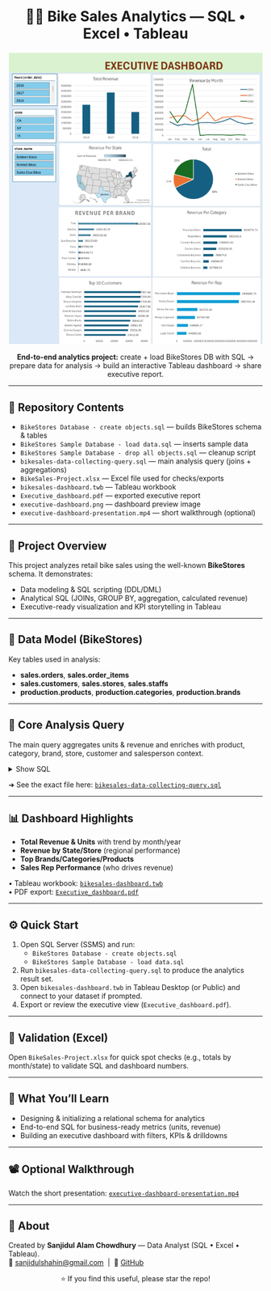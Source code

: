 <h1 align="center">🚴‍♂️ Bike Sales Analytics — SQL • Excel • Tableau</h1>

<p align="center">
  <img src="./executive-dashboard.png" alt="Executive Dashboard Preview" width="900">
</p>

<p align="center">
  <b>End-to-end analytics project:</b> create + load BikeStores DB with SQL → prepare data for analysis → build an interactive Tableau dashboard → share executive report.
</p>

<hr/>

<h2>📁 Repository Contents</h2>
<ul>
  <li><code>BikeStores Database - create objects.sql</code> — builds BikeStores schema & tables</li>
  <li><code>BikeStores Sample Database - load data.sql</code> — inserts sample data</li>
  <li><code>BikeStores Sample Database - drop all objects.sql</code> — cleanup script</li>
  <li><code>bikesales-data-collecting-query.sql</code> — main analysis query (joins + aggregations)</li>
  <li><code>BikeSales-Project.xlsx</code> — Excel file used for checks/exports</li>
  <li><code>bikesales-dashboard.twb</code> — Tableau workbook</li>
  <li><code>Executive_dashboard.pdf</code> — exported executive report</li>
  <li><code>executive-dashboard.png</code> — dashboard preview image</li>
  <li><code>executive-dashboard-presentation.mp4</code> — short walkthrough (optional)</li>
</ul>

<hr/>

<h2>🎯 Project Overview</h2>
<p>
This project analyzes retail bike sales using the well-known <b>BikeStores</b> schema. It demonstrates:
</p>
<ul>
  <li>Data modeling & SQL scripting (DDL/DML)</li>
  <li>Analytical SQL (JOINs, GROUP BY, aggregation, calculated revenue)</li>
  <li>Executive-ready visualization and KPI storytelling in Tableau</li>
</ul>

<hr/>

<h2>🧱 Data Model (BikeStores)</h2>
<p>Key tables used in analysis:</p>
<ul>
  <li><b>sales.orders</b>, <b>sales.order_items</b></li>
  <li><b>sales.customers</b>, <b>sales.stores</b>, <b>sales.staffs</b></li>
  <li><b>production.products</b>, <b>production.categories</b>, <b>production.brands</b></li>
</ul>

<hr/>

<h2>🧮 Core Analysis Query</h2>
<p>The main query aggregates units & revenue and enriches with product, category, brand, store, customer and salesperson context.</p>

<details>
<summary>Show SQL</summary>

<pre>
SELECT 
    ord.order_id,
    CONCAT(cus.first_name, ' ', cus.last_name) AS customer,
    cus.city,
    cus.state,
    ord.order_date,
    SUM(ite.quantity) AS total_units,
    SUM(ite.quantity * ite.list_price) AS revenue,
    pro.product_name,
    cat.category_name,
    br.brand_name,
    st.store_name,
    CONCAT(sta.first_name,' ',sta.last_name) AS sales_rep
FROM sales.orders AS ord
JOIN sales.customers AS cus ON ord.customer_id = cus.customer_id
JOIN sales.order_items AS ite ON ord.order_id = ite.order_id
JOIN production.products AS pro ON pro.product_id = ite.product_id
JOIN production.categories AS cat ON cat.category_id = pro.category_id
JOIN production.brands AS br ON br.brand_id = pro.brand_id
JOIN sales.stores AS st ON st.store_id = ord.store_id
JOIN sales.staffs AS sta ON sta.staff_id = ord.staff_id
GROUP BY
    ord.order_id,
    CONCAT(cus.first_name, ' ', cus.last_name),
    cus.city,
    cus.state,
    ord.order_date,
    pro.product_name,
    cat.category_name,
    br.brand_name,
    st.store_name,
    CONCAT(sta.first_name,' ',sta.last_name);
</pre>
</details>

<p>
  ➜ See the exact file here:
  <a href="./bikesales-data-collecting-query.sql"><code>bikesales-data-collecting-query.sql</code></a>
</p>

<hr/>

<h2>📊 Dashboard Highlights</h2>
<ul>
  <li><b>Total Revenue & Units</b> with trend by month/year</li>
  <li><b>Revenue by State/Store</b> (regional performance)</li>
  <li><b>Top Brands/Categories/Products</b></li>
  <li><b>Sales Rep Performance</b> (who drives revenue)</li>
</ul>

<p>
  • Tableau workbook: <a href="./bikesales-dashboard.twb"><code>bikesales-dashboard.twb</code></a><br/>
  • PDF export: <a href="./Executive_dashboard.pdf"><code>Executive_dashboard.pdf</code></a>
</p>

<hr/>

<h2>⚙️ Quick Start</h2>
<ol>
  <li>Open SQL Server (SSMS) and run:
    <ul>
      <li><code>BikeStores Database - create objects.sql</code></li>
      <li><code>BikeStores Sample Database - load data.sql</code></li>
    </ul>
  </li>
  <li>Run <code>bikesales-data-collecting-query.sql</code> to produce the analytics result set.</li>
  <li>Open <code>bikesales-dashboard.twb</code> in Tableau Desktop (or Public) and connect to your dataset if prompted.</li>
  <li>Export or review the executive view (<code>Executive_dashboard.pdf</code>).</li>
</ol>

<hr/>

<h2>🧪 Validation (Excel)</h2>
<p>
Open <code>BikeSales-Project.xlsx</code> for quick spot checks (e.g., totals by month/state) to validate SQL and dashboard numbers.
</p>

<hr/>

<h2>🚀 What You’ll Learn</h2>
<ul>
  <li>Designing & initializing a relational schema for analytics</li>
  <li>End-to-end SQL for business-ready metrics (units, revenue)</li>
  <li>Building an executive dashboard with filters, KPIs & drilldowns</li>
</ul>

<hr/>

<h2>📽️ Optional Walkthrough</h2>
<p>
Watch the short presentation: <a href="./executive-dashboard-presentation.mp4"><code>executive-dashboard-presentation.mp4</code></a>
</p>

<hr/>

<h2>🙋 About</h2>
<p>
Created by <b>Sanjidul Alam Chowdhury</b> — Data Analyst (SQL • Excel • Tableau).<br/>
📧 <a href="mailto:sanjidulshahin@gmail.com">sanjidulshahin@gmail.com</a> &nbsp;|&nbsp;
🔗 <a href="https://github.com/sanjidulshahin">GitHub</a>
</p>

<p align="center">⭐ If you find this useful, please star the repo!</p>

